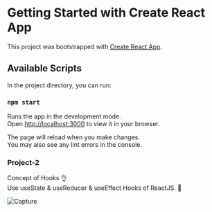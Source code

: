 # Getting Started with Create React App

This project was bootstrapped with [Create React App](https://github.com/facebook/create-react-app).

## Available Scripts

In the project directory, you can run:

### `npm start`

Runs the app in the development mode.\
Open [http://localhost:3000](http://localhost:3000) to view it in your browser.

The page will reload when you make changes.\
You may also see any lint errors in the console.


### Project-2

Concept of Hooks 👌 \
Use useState & useReducer & useEffect Hooks of ReactJS. 🙌



![Capture](https://user-images.githubusercontent.com/30976812/172654525-d4d8e487-6fbc-409e-9085-932f7a10c6c6.PNG)
